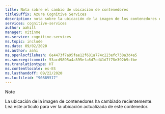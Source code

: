 ```yaml
---
title: Nota sobre el cambio de ubicación de contenedores
titleSuffix: Azure Cognitive Services
description: nota sobre la ubicación de la imagen de los contenedores en Microsoft Container Registry
services: cognitive-services
author: aahill
manager: nitinme
ms.service: cognitive-services
ms.topic: include
ms.date: 09/02/2020
ms.author: aahi
ms.openlocfilehash: 6e4473f7a95fae12f681a774c223efc738a3d4a5
ms.sourcegitcommit: 53acd9895a4a395efa6d7cd41d7f78e392b9cfbe
ms.translationtype: HT
ms.contentlocale: es-ES
ms.lasthandoff: 09/22/2020
ms.locfileid: "90889517"
---
```

> [!NOTE]
> La ubicación de la imagen de contenedores ha cambiado recientemente. Lea este artículo para ver la ubicación actualizada de este contenedor.